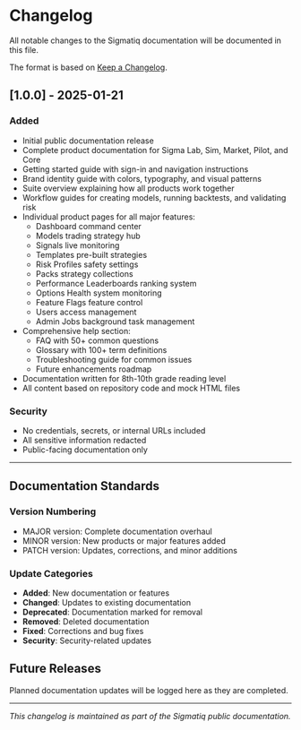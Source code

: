 # Changelog

All notable changes to the Sigmatiq documentation will be documented in this file.

The format is based on [Keep a Changelog](https://keepachangelog.com/en/1.0.0/).

## [1.0.0] - 2025-01-21

### Added
- Initial public documentation release
- Complete product documentation for Sigma Lab, Sim, Market, Pilot, and Core
- Getting started guide with sign-in and navigation instructions
- Brand identity guide with colors, typography, and visual patterns
- Suite overview explaining how all products work together
- Workflow guides for creating models, running backtests, and validating risk
- Individual product pages for all major features:
  - Dashboard command center
  - Models trading strategy hub
  - Signals live monitoring
  - Templates pre-built strategies
  - Risk Profiles safety settings
  - Packs strategy collections
  - Performance Leaderboards ranking system
  - Options Health system monitoring
  - Feature Flags feature control
  - Users access management
  - Admin Jobs background task management
- Comprehensive help section:
  - FAQ with 50+ common questions
  - Glossary with 100+ term definitions
  - Troubleshooting guide for common issues
  - Future enhancements roadmap
- Documentation written for 8th-10th grade reading level
- All content based on repository code and mock HTML files

### Security
- No credentials, secrets, or internal URLs included
- All sensitive information redacted
- Public-facing documentation only

---

## Documentation Standards

### Version Numbering
- MAJOR version: Complete documentation overhaul
- MINOR version: New products or major features added
- PATCH version: Updates, corrections, and minor additions

### Update Categories
- **Added**: New documentation or features
- **Changed**: Updates to existing documentation
- **Deprecated**: Documentation marked for removal
- **Removed**: Deleted documentation
- **Fixed**: Corrections and bug fixes
- **Security**: Security-related updates

## Future Releases

Planned documentation updates will be logged here as they are completed.

---

*This changelog is maintained as part of the Sigmatiq public documentation.*